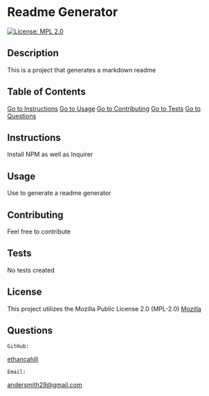# Readme Generator
  [![License: MPL 2.0](https://img.shields.io/badge/License-MPL_2.0-brightgreen.svg)](https://opensource.org/licenses/MPL-2.0)
  
  ## Description

  This is a project that generates a markdown readme


  ## Table of Contents

  [Go to Instructions](#instructions)
  [Go to Usage](#usage)
  [Go to Contributing](#contributing)
  [Go to Tests](#tests)
  [Go to Questions](#questions)


  ## Instructions

  Install NPM as well as Inquirer


  ## Usage

  Use to generate a readme generator


  ## Contributing

  Feel free to contribute


  ## Tests

  No tests created


  ## License


  This project utilizes the Mozilla Public License 2.0 (MPL-2.0)
  [Mozilla](https://opensource.org/licenses/MPL-2.0)


  ## Questions

    GitHub:
  [ethancahill](github.com/ethancahill)

    Email:
  andersmith29@gmail.com
 


